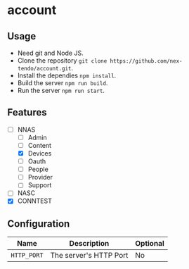 # account

## Usage
- Need git and Node JS.
- Clone the repository `git clone https://github.com/nex-tendo/account.git`.
- Install the dependies `npm install`.
- Build the server `npm run build`.
- Run the server `npm run start`.

## Features
- [ ] NNAS
  - [ ] Admin
  - [ ] Content
  - [x] Devices
  - [ ] Oauth
  - [ ] People
  - [ ] Provider
  - [ ] Support
- [ ] NASC
- [x] CONNTEST

## Configuration

| Name                                          | Description                                                                                      | Optional |
|-----------------------------------------------|--------------------------------------------------------------------------------------------------|----------|
| `HTTP_PORT`                                   | The server's HTTP Port                                                                           | No       |
